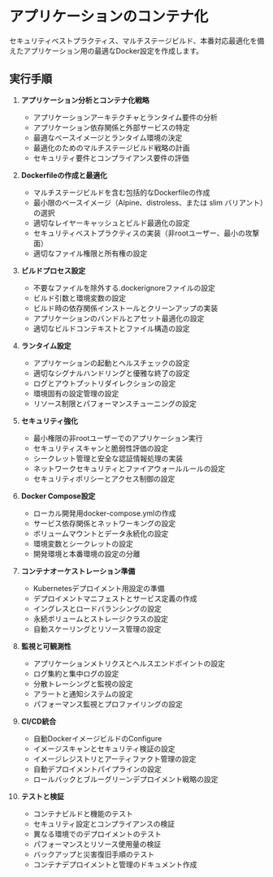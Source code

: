 # アプリケーションのコンテナ化

セキュリティベストプラクティス、マルチステージビルド、本番対応最適化を備えたアプリケーション用の最適なDocker設定を作成します。

## 実行手順

1. **アプリケーション分析とコンテナ化戦略**
   - アプリケーションアーキテクチャとランタイム要件の分析
   - アプリケーション依存関係と外部サービスの特定
   - 最適なベースイメージとランタイム環境の決定
   - 最適化のためのマルチステージビルド戦略の計画
   - セキュリティ要件とコンプライアンス要件の評価

2. **Dockerfileの作成と最適化**
   - マルチステージビルドを含む包括的なDockerfileの作成
   - 最小限のベースイメージ（Alpine、distroless、または slim バリアント）の選択
   - 適切なレイヤーキャッシュとビルド最適化の設定
   - セキュリティベストプラクティスの実装（非rootユーザー、最小の攻撃面）
   - 適切なファイル権限と所有権の設定

3. **ビルドプロセス設定**
   - 不要なファイルを除外する.dockerignoreファイルの設定
   - ビルド引数と環境変数の設定
   - ビルド時の依存関係インストールとクリーンアップの実装
   - アプリケーションのバンドルとアセット最適化の設定
   - 適切なビルドコンテキストとファイル構造の設定

4. **ランタイム設定**
   - アプリケーションの起動とヘルスチェックの設定
   - 適切なシグナルハンドリングと優雅な終了の設定
   - ログとアウトプットリダイレクションの設定
   - 環境固有の設定管理の設定
   - リソース制限とパフォーマンスチューニングの設定

5. **セキュリティ強化**
   - 最小権限の非rootユーザーでのアプリケーション実行
   - セキュリティスキャンと脆弱性評価の設定
   - シークレット管理と安全な認証情報処理の実装
   - ネットワークセキュリティとファイアウォールルールの設定
   - セキュリティポリシーとアクセス制御の設定

6. **Docker Compose設定**
   - ローカル開発用docker-compose.ymlの作成
   - サービス依存関係とネットワーキングの設定
   - ボリュームマウントとデータ永続化の設定
   - 環境変数とシークレットの設定
   - 開発環境と本番環境の設定の分離

7. **コンテナオーケストレーション準備**
   - Kubernetesデプロイメント用設定の準備
   - デプロイメントマニフェストとサービス定義の作成
   - イングレスとロードバランシングの設定
   - 永続ボリュームとストレージクラスの設定
   - 自動スケーリングとリソース管理の設定

8. **監視と可観測性**
   - アプリケーションメトリクスとヘルスエンドポイントの設定
   - ログ集約と集中ログの設定
   - 分散トレーシングと監視の設定
   - アラートと通知システムの設定
   - パフォーマンス監視とプロファイリングの設定

9. **CI/CD統合**
   - 自動DockerイメージビルドのConfigure
   - イメージスキャンとセキュリティ検証の設定
   - イメージレジストリとアーティファクト管理の設定
   - 自動デプロイメントパイプラインの設定
   - ロールバックとブルーグリーンデプロイメント戦略の設定

10. **テストと検証**
    - コンテナビルドと機能のテスト
    - セキュリティ設定とコンプライアンスの検証
    - 異なる環境でのデプロイメントのテスト
    - パフォーマンスとリソース使用量の検証
    - バックアップと災害復旧手順のテスト
    - コンテナデプロイメントと管理のドキュメント作成